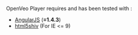 OpenVeo Player requires and has been tested with :

- [AngularJS](https://angularjs.org/) (**=1.4.3**)
- [html5shiv](https://github.com/afarkas/html5shiv) (For IE <= 9)